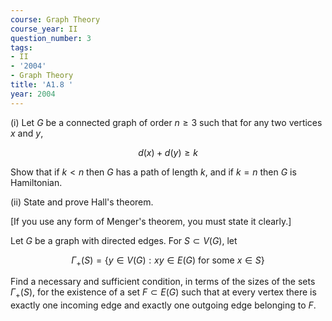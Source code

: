 ```yaml
---
course: Graph Theory
course_year: II
question_number: 3
tags:
- II
- '2004'
- Graph Theory
title: 'A1.8 '
year: 2004
---
```



(i) Let $G$ be a connected graph of order $n \geq 3$ such that for any two vertices $x$ and $y$,

$$d(x)+d(y) \geq k$$

Show that if $k<n$ then $G$ has a path of length $k$, and if $k=n$ then $G$ is Hamiltonian.

(ii) State and prove Hall's theorem.

[If you use any form of Menger's theorem, you must state it clearly.]

Let $G$ be a graph with directed edges. For $S \subset V(G)$, let

$$\Gamma_{+}(S)=\{y \in V(G): x y \in E(G) \text { for some } x \in S\}$$

Find a necessary and sufficient condition, in terms of the sizes of the sets $\Gamma_{+}(S)$, for the existence of a set $F \subset E(G)$ such that at every vertex there is exactly one incoming edge and exactly one outgoing edge belonging to $F$.